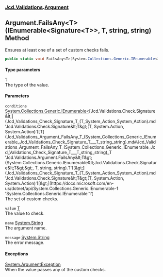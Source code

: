 ### [Jcd.Validations](Jcd_Validations.md 'Jcd.Validations').[Argument](Jcd_Validations_Argument.md 'Jcd.Validations.Argument')
## Argument.FailsAny&lt;T&gt;(IEnumerable&lt;Signature&lt;T&gt;&gt;, T, string, string) Method
Ensures at least one of a set of custom checks fails.  
```csharp
public static void FailsAny<T>(System.Collections.Generic.IEnumerable<Jcd.Validations.Check.Signature<T>> conditions, T value, string name=null, string message=null);
```
#### Type parameters
<a name='Jcd_Validations_Argument_FailsAny_T_(System_Collections_Generic_IEnumerable_Jcd_Validations_Check_Signature_T___T_string_string)_T'></a>
`T`  
The type of the value.
  
#### Parameters
<a name='Jcd_Validations_Argument_FailsAny_T_(System_Collections_Generic_IEnumerable_Jcd_Validations_Check_Signature_T___T_string_string)_conditions'></a>
`conditions` [System.Collections.Generic.IEnumerable&lt;](https://docs.microsoft.com/en-us/dotnet/api/System.Collections.Generic.IEnumerable-1 'System.Collections.Generic.IEnumerable`1')[Jcd.Validations.Check.Signature&lt;](Jcd_Validations_Check_Signature_T_(T_System_Action_System_Action).md 'Jcd.Validations.Check.Signature&lt;T&gt;(T, System.Action, System.Action)')[T](Jcd_Validations_Argument_FailsAny_T_(System_Collections_Generic_IEnumerable_Jcd_Validations_Check_Signature_T___T_string_string).md#Jcd_Validations_Argument_FailsAny_T_(System_Collections_Generic_IEnumerable_Jcd_Validations_Check_Signature_T___T_string_string)_T 'Jcd.Validations.Argument.FailsAny&lt;T&gt;(System.Collections.Generic.IEnumerable&lt;Jcd.Validations.Check.Signature&lt;T&gt;&gt;, T, string, string).T')[&gt;](Jcd_Validations_Check_Signature_T_(T_System_Action_System_Action).md 'Jcd.Validations.Check.Signature&lt;T&gt;(T, System.Action, System.Action)')[&gt;](https://docs.microsoft.com/en-us/dotnet/api/System.Collections.Generic.IEnumerable-1 'System.Collections.Generic.IEnumerable`1')  
The set of custom checks.
  
<a name='Jcd_Validations_Argument_FailsAny_T_(System_Collections_Generic_IEnumerable_Jcd_Validations_Check_Signature_T___T_string_string)_value'></a>
`value` [T](Jcd_Validations_Argument_FailsAny_T_(System_Collections_Generic_IEnumerable_Jcd_Validations_Check_Signature_T___T_string_string).md#Jcd_Validations_Argument_FailsAny_T_(System_Collections_Generic_IEnumerable_Jcd_Validations_Check_Signature_T___T_string_string)_T 'Jcd.Validations.Argument.FailsAny&lt;T&gt;(System.Collections.Generic.IEnumerable&lt;Jcd.Validations.Check.Signature&lt;T&gt;&gt;, T, string, string).T')  
The value to check.
  
<a name='Jcd_Validations_Argument_FailsAny_T_(System_Collections_Generic_IEnumerable_Jcd_Validations_Check_Signature_T___T_string_string)_name'></a>
`name` [System.String](https://docs.microsoft.com/en-us/dotnet/api/System.String 'System.String')  
The argument name.
  
<a name='Jcd_Validations_Argument_FailsAny_T_(System_Collections_Generic_IEnumerable_Jcd_Validations_Check_Signature_T___T_string_string)_message'></a>
`message` [System.String](https://docs.microsoft.com/en-us/dotnet/api/System.String 'System.String')  
The error message.
  
#### Exceptions
[System.ArgumentException](https://docs.microsoft.com/en-us/dotnet/api/System.ArgumentException 'System.ArgumentException')  
When the value passes any of the custom checks.
